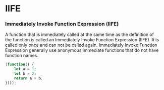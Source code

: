 # IIFE

### Immediately Invoke Function Expression \(IIFE\)

A function that is immediately called at the same time as the definition of the function is called an Immediately Invoke Function Expression \(IIFE\). It is called only once and can not be called again. Immediately Invoke Function Expression generally use anonymous immediate functions that do not have function names.

```javascript
(function() {
    let a = 1;
    let b = 2;
    return a + b;
}());
```

